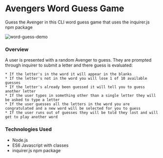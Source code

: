 # Avengers Word Guess Game

Guess the Avenger in this CLI word guess game that uses the inquirer.js npm package

![word-guess-demo](.assets/GIFs/word-guess-demo.gif)

### Overview

A user is presented with a random Avenger to guess. They are prompted through inquirer to submit a letter and there guess is evaluated:

    * If the letter's in the word it will appear in the blanks
    * If the letter's not in the word you will lose 1 of 10 available guesses
    * If the letter's already been guessed it will tell you to guess another letter
    * If the user types in something other than a single letter they will be asked to type a letter
    * If the user guesses all the letters in the word you are congratulated and a new word will be selected for you to guess
    * If the user runs out of guesses they will be told they lost and will get to play another word
    

### Technologies Used

* Node.js
* ES6 Javascript with classes
* inquirer.js npm package
